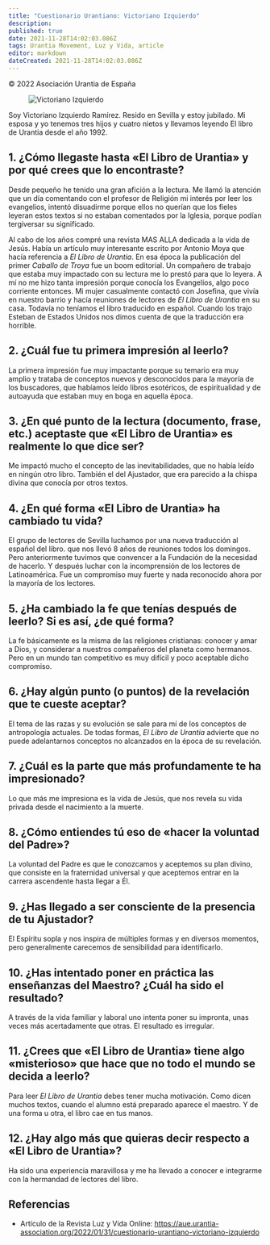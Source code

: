 ```yaml
---
title: "Cuestionario Urantiano: Victoriano Izquierdo"
description: 
published: true
date: 2021-11-28T14:02:03.086Z
tags: Urantia Movement, Luz y Vida, article
editor: markdown
dateCreated: 2021-11-28T14:02:03.086Z
---
```


<p class="v-card v-sheet theme--light grey lighten-3 px-2">© 2022 Asociación Urantia de España</p>

<figure id="Figure_1" class="image urantiapedia">
<img src="/image/article/Luz_y_Vida/LyV_2022_02/Victor-Izquierdo.png" alt="Victoriano Izquierdo">
</figure>

Soy Victoriano Izquierdo Ramírez. Resido en Sevilla y estoy jubilado. Mi esposa y yo tenemos tres hijos y cuatro nietos y llevamos leyendo El libro de Urantia desde el año 1992.

## 1. ¿Cómo llegaste hasta «El Libro de Urantia» y por qué crees que lo encontraste?

Desde pequeño he tenido una gran afición a la lectura. Me llamó la atención que un día comentando con el profesor de Religión mi interés por leer los evangelios, intentó disuadirme porque ellos no querían que los fieles leyeran estos textos si no estaban comentados por la Iglesia, porque podían tergiversar su significado.

Al cabo de los años compré una revista MAS ALLA dedicada a la vida de Jesús. Había un artículo muy interesante escrito por Antonio Moya que hacía referencia a _El Libro de Urantia_. En esa época la publicación del primer _Caballo de Troya_ fue un boom editorial. Un compañero de trabajo que estaba muy impactado con su lectura me lo prestó para que lo leyera. A mí no me hizo tanta impresión porque conocía los Evangelios, algo poco corriente entonces. Mi mujer casualmente contactó con Josefina, que vivía en nuestro barrio y hacía reuniones de lectores de _El Libro de Urantia_ en su casa. Todavía no teníamos el libro traducido en español. Cuando los trajo Esteban de Estados Unidos nos dimos cuenta de que la traducción era horrible.

## 2. ¿Cuál fue tu primera impresión al leerlo?

La primera impresión fue muy impactante porque su temario era muy amplio y trataba de conceptos nuevos y desconocidos para la mayoría de los buscadores, que habíamos leído libros esotéricos, de espiritualidad y de autoayuda que estaban muy en boga en aquella época.

## 3. ¿En qué punto de la lectura (documento, frase, etc.) aceptaste que «El Libro de Urantia» es realmente lo que dice ser?

Me impactó mucho el concepto de las inevitabilidades, que no había leído en ningún otro libro. También el del Ajustador, que era parecido a la chispa divina que conocía por otros textos.

## 4. ¿En qué forma «El Libro de Urantia» ha cambiado tu vida?

El grupo de lectores de Sevilla luchamos por una nueva traducción al español del libro. que nos llevó 8 años de reuniones todos los domingos. Pero anteriormente tuvimos que convencer a la Fundación de la necesidad de hacerlo. Y después luchar con la incomprensión de los lectores de Latinoamérica. Fue un compromiso muy fuerte y nada reconocido ahora por la mayoría de los lectores. 

## 5. ¿Ha cambiado la fe que tenías después de leerlo? Si es así, ¿de qué forma?

La fe básicamente es la misma de las religiones cristianas: conocer y amar a Dios, y considerar a nuestros compañeros del planeta como hermanos. Pero en un mundo tan competitivo es muy difícil y poco aceptable dicho compromiso.

## 6. ¿Hay algún punto (o puntos) de la revelación que te cueste aceptar?

El tema de las razas y su evolución se sale para mí de los conceptos de antropología actuales. De todas formas, _El Libro de Urantia_ advierte que no puede adelantarnos conceptos no alcanzados en la época de su revelación.

## 7. ¿Cuál es la parte que más profundamente te ha impresionado?

Lo que más me impresiona es la vida de Jesús, que nos revela su vida privada desde el nacimiento a la muerte.

## 8. ¿Cómo entiendes tú eso de «hacer la voluntad del Padre»?

La voluntad del Padre es que le conozcamos y aceptemos su plan divino, que consiste en la fraternidad universal y que aceptemos entrar en la carrera ascendente hasta llegar a Él.

## 9. ¿Has llegado a ser consciente de la presencia de tu Ajustador?

El Espíritu sopla y nos inspira de múltiples formas y en diversos momentos, pero generalmente carecemos de sensibilidad para identificarlo.

## 10. ¿Has intentado poner en práctica las enseñanzas del Maestro? ¿Cuál ha sido el resultado?

A través de la vida familiar y laboral uno intenta poner su impronta, unas veces más acertadamente que otras. El resultado es irregular.

## 11. ¿Crees que «El Libro de Urantia» tiene algo «misterioso» que hace que no todo el mundo se decida a leerlo?

Para leer _El Libro de Urantia_ debes tener mucha motivación. Como dicen muchos textos, cuando el alumno está preparado aparece el maestro. Y de una forma u otra, el libro cae en tus manos.

## 12. ¿Hay algo más que quieras decir respecto a «El Libro de Urantia»?

Ha sido una experiencia maravillosa y me ha llevado a conocer e integrarme con la hermandad de lectores del libro.

## Referencias

- Artículo de la Revista Luz y Vida Online: https://aue.urantia-association.org/2022/01/31/cuestionario-urantiano-victoriano-izquierdo